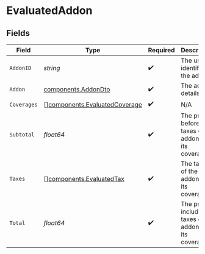 # EvaluatedAddon


## Fields

| Field                                                                          | Type                                                                           | Required                                                                       | Description                                                                    |
| ------------------------------------------------------------------------------ | ------------------------------------------------------------------------------ | ------------------------------------------------------------------------------ | ------------------------------------------------------------------------------ |
| `AddonID`                                                                      | *string*                                                                       | :heavy_check_mark:                                                             | The unique identifier of the addon                                             |
| `Addon`                                                                        | [components.AddonDto](../../models/components/addondto.md)                     | :heavy_check_mark:                                                             | The addon details                                                              |
| `Coverages`                                                                    | [][components.EvaluatedCoverage](../../models/components/evaluatedcoverage.md) | :heavy_check_mark:                                                             | N/A                                                                            |
| `Subtotal`                                                                     | *float64*                                                                      | :heavy_check_mark:                                                             | The price before taxes of the addon and its coverages                          |
| `Taxes`                                                                        | [][components.EvaluatedTax](../../models/components/evaluatedtax.md)           | :heavy_check_mark:                                                             | The taxes of the addon and its coverages                                       |
| `Total`                                                                        | *float64*                                                                      | :heavy_check_mark:                                                             | The price including taxes of the addon and its coverages                       |